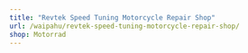```yaml
---
title: "Revtek Speed Tuning Motorcycle Repair Shop"
url: /waipahu/revtek-speed-tuning-motorcycle-repair-shop/
shop: Motorrad
---
```

